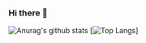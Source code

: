 ### Hi there 👋
![Anurag's github stats](https://github-readme-stats.vercel.app/api?username=Ynsinan&theme=midnight-purple&show_icons=true)
[![Top Langs](https://github-readme-stats.vercel.app/api/top-langs/?username=Ynsinan&layout=compact)]


<!--
**Ynsinan/Ynsinan** is a ✨ _special_ ✨ repository because its `README.md` (this file) appears on your GitHub profile.

Here are some ideas to get you started:

- 🔭 I’m currently working on ...
- 🌱 I’m currently learning ...
- 👯 I’m looking to collaborate on ...
- 🤔 I’m looking for help with ...
- 💬 Ask me about ...
- 📫 How to reach me: ...
- 😄 Pronouns: ...
- ⚡ Fun fact: ...

-->
